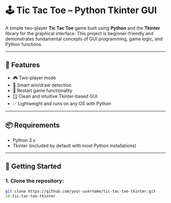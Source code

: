 # 🕹️ Tic Tac Toe – Python Tkinter GUI

A simple two-player **Tic Tac Toe** game built using **Python** and the **Tkinter** library for the graphical interface. This project is beginner-friendly and demonstrates fundamental concepts of GUI programming, game logic, and Python functions.

---

## 🎯 Features

- 🎮 Two-player mode
- 🧠 Smart win/draw detection
- 🔁 Restart game functionality
- 🪟 Clean and intuitive Tkinter-based GUI
- ✅ Lightweight and runs on any OS with Python

---

## 📦 Requirements

- Python 3.x
- Tkinter (included by default with most Python installations)

---

## 🚀 Getting Started

### 1. Clone the repository:
```bash
git clone https://github.com/your-username/tic-tac-toe-tkinter.git
cd tic-tac-toe-tkinter
